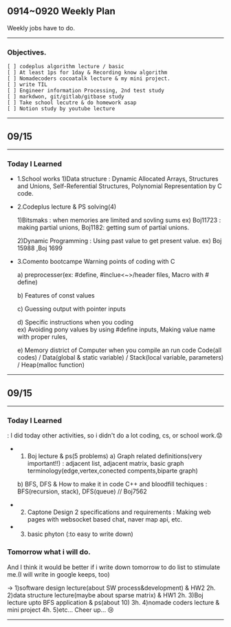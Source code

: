 ## 0914~0920 Weekly Plan

Weekly jobs have to do.

---

### Objectives.

    [ ] codeplus algorithm lecture / basic
    [ ] At least 1ps for 1day & Recording know algorithm
    [ ] Nomadecoders cocoatalk lecture & my mini project.
    [ ] write TIL
    [ ] Engineer information Processing, 2nd test study
    [ ] markdwon, git/gitlab/gitbase study
    [ ] Take school lecutre & do homework asap
    [ ] Notion study by youtube lecture

---

## 09/15

---

### Today I Learned

- 1.School works
  1)Data structure : Dynamic Allocated Arrays, Structures and Unions, Self-Referential Structures, Polynomial Representation by C code.

- 2.Codeplus lecture & PS solving(4)

  1)Bitsmaks : when memories are limited and sovling sums
  ex) Boj11723 : making partial unions, Boj1182: getting sum of partial unions.

  2)Dynamic Programming : Using past value to get present value.
  ex) Boj 15988 ,Boj 1699

- 3.Comento bootcampe
  Warning points of coding with C

  a) preprocesser(ex: #define, #inclue<~>/header files, Macro with # define)

  b) Features of const values

  c) Guessing output with pointer inputs

  d) Specific instructions when you coding  
   ex) Avoiding pony values by using #define inputs, Making value name with proper rules,

  e) Memory district of Computer when you compile an run code
  Code(all codes) / Data(global & static variable) / Stack(local variable, parameters) / Heap(malloc function)

---

## 09/15

---

### Today I Learned

: I did today other activities, so i didn't do a lot coding, cs, or school work.:worried:

- 1. Boj lecture & ps(5 problems)
     a) Graph related definitions(very important!!)
     : adjacent list, adjacent matrix, basic graph terminology(edge,vertex,conected compents,biparte graph)

  b) BFS, DFS & How to make it in code C++ and bloodfill techiques
  : BFS(recursion, stack), DFS(queue) // Boj7562

- 2. Captone Design 2 specifications and requirements
     : Making web pages with websocket based chat, naver map api, etc.

- 3. basic phyton (:to easy to write down)

### Tomorrow what i will do.

And I think it would be better if i write down tomorrow to do list to stimulate me.(I will write in google keeps, too)

-> 1)software design lecture(about SW process&development) & HW2 2h.
2)data structure lecture(maybe about sparse matrix) & HW1 2h.
3)Boj lecture upto BFS application & ps(about 10) 3h.
4)nomade coders lecture & mini project 4h.
5)etc... Cheer up... :cry:

---
